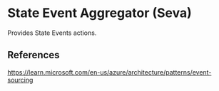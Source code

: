 # State Event Aggregator (Seva)
Provides State Events actions.

## References
https://learn.microsoft.com/en-us/azure/architecture/patterns/event-sourcing

